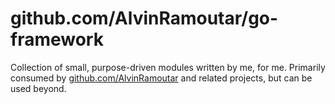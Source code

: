 # github.com/AlvinRamoutar/go-framework

Collection of small, purpose-driven modules written by me, for me.
Primarily consumed by [github.com/AlvinRamoutar](https://github.com/AlvinRamoutar/) and related projects, but can be used beyond.